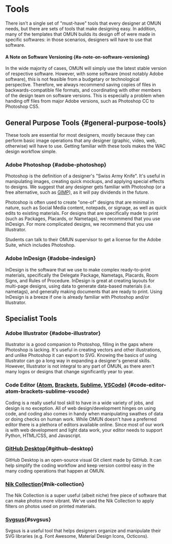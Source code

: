 # Tools

There isn't a single set of "must-have" tools that every designer at OMUN needs, but there are sets of tools that make designing easy. In addition, many of the templates that OMUN builds its design off of were made in specific softwares: in those scenarios, designers will have to use that software.

#### A Note on Software Versioning {#a-note-on-software-versioning}

In the wide majority of cases, OMUN will simply use the latest stable version of respective software. However, with some software \(most notably Adobe software\), this is not feasible from a budgetary or technological perspective. Therefore, we always recommend saving copies of files in backwards-compatible file formats, and coordinating with other members of the design team on software versions. This is especially a problem when handing off files from major Adobe versions, such as Photoshop CC to Photoshop CS5.

## General Purpose Tools {#general-purpose-tools}

These tools are essential for most designers, mostly because they can perform basic image operations that any designer \(graphic, video, web, otherwise\) will have to use. Getting familiar with these tools makes the WAC design workflow simple.

### Adobe Photoshop {#adobe-photoshop}

Photoshop is the definition of a designer's "Swiss Army Knife". It's useful in manipulating images, creating quick mockups, and applying special effects to designs. We suggest that any designer gets familiar with Photoshop \(or a free alternative, such as [GIMP](https://www.gimp.org/)\), as it will pay dividends in the future.

Photoshop is often used to create "one-of" designs that are minimal in nature, such as Social Media content, notepads, or signage, as well as quick edits to existing materials. For designs that are specifically made to print \(such as Packages, Placards, or Nametags\), we recommend that you use InDesign. For more complicated designs, we recommend that you use Illustrator.

Students can talk to their OMUN supervisor to get a license for the Adobe Suite, which includes Photoshop.

### Adobe InDesign {#adobe-indesign}

InDesign is the software that we use to make complex ready-to-print materials, specifically the Delegate Package, Nametags, Placards, Room Signs, and Rules of Procedure. InDesign is great at creating layouts for multi-page designs, using data to generate data-based materials \(i.e. nametags\), and generally making documents that are ready to print. Using InDesign is a breeze if one is already familiar with Photoshop and/or Illustrator.

## Specialist Tools

### Adobe Illustrator {#adobe-illustrator}

Illustrator is a good companion to Photoshop, filling in the gaps where Photoshop is lacking. It's useful in creating vectors and other illustrations, and unlike Photoshop it can export to SVG. Knowing the basics of using Illustrator can go a long way in expanding a designer's general skills. However, Illustrator is not integral to any part of OMUN, as there aren't many logos or designs that change significantly year to year.

### Code Editor \([Atom](https://atom.io/), [Brackets](http://brackets.io/), [Sublime](https://www.sublimetext.com/), [VSCode](https://code.visualstudio.com/)\) {#code-editor-atom-brackets-sublime-vscode}

Coding is a really useful tool skill to have in a wide variety of jobs, and design is no exception. All of web design/development hinges on using code, and coding also comes in handy when manipulating swathes of data or doing checks on human work. While OMUN doesn't have a preferred editor there is a plethora of editors available online. Since most of our work is with web development and light data work, your editor needs to support Python, HTML/CSS, and Javascript.

### [GitHub Desktop](https://desktop.github.com/)​ {#github-desktop}

GitHub Desktop is an open-source visual Git client made by GitHub. It can help simplify the coding workflow and keep version control easy in the many coding operations that happen at OMUN.

### [Nik Collection](https://nikcollection.dxo.com/)​ {#nik-collection}

The Nik Collection is a super useful \(albeit niche\) free piece of software that can make photos more vibrant. We've used the Nik Collection to apply filters on photos used on printed materials.

### [Svgsus](http://www.svgs.us/)​ {#svgsus}

Svgsus is a useful tool that helps designers organize and manipulate their SVG libraries \(e.g. Font Awesome, Material Design Icons, Octicons\).

